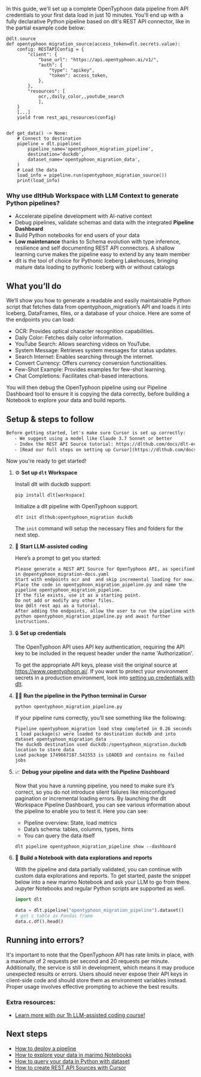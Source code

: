 In this guide, we'll set up a complete OpenTyphoon data pipeline from API credentials to your first data load in just 10 minutes. You'll end up with a fully declarative Python pipeline based on dlt's REST API connector, like in the partial example code below:

```python-outcome
@dlt.source
def opentyphoon_migration_source(access_token=dlt.secrets.value):
    config: RESTAPIConfig = {
        "client": {
            "base_url": "https://api.opentyphoon.ai/v1/",
            "auth": {
                "type": "apikey",
                "token": access_token,
            },
        },
        "resources": [
            ocr,,daily_color,,youtube_search
            ],
    }
    [...]
    yield from rest_api_resources(config)


def get_data() -> None:
    # Connect to destination
    pipeline = dlt.pipeline(
        pipeline_name='opentyphoon_migration_pipeline',
        destination='duckdb',
        dataset_name='opentyphoon_migration_data', 
    )
    # Load the data
    load_info = pipeline.run(opentyphoon_migration_source())
    print(load_info) 
```

### Why use dltHub Workspace with LLM Context to generate Python pipelines?

- Accelerate pipeline development with AI-native context
- Debug pipelines, validate schemas and data with the integrated **Pipeline Dashboard**
- Build Python notebooks for end users of your data
- **Low maintenance** thanks to Schema evolution with type inference, resilience and self documenting REST API connectors. A shallow learning curve makes the pipeline easy to extend by any team member
- dlt is the tool of choice for Pythonic Iceberg Lakehouses, bringing mature data loading to pythonic Iceberg with or without catalogs

## What you’ll do

We’ll show you how to generate a readable and easily maintainable Python script that fetches data from opentyphoon_migration’s API and loads it into Iceberg, DataFrames, files, or a database of your choice. Here are some of the endpoints you can load:

- OCR: Provides optical character recognition capabilities.
- Daily Color: Fetches daily color information.
- YouTube Search: Allows searching videos on YouTube.
- System Message: Retrieves system messages for status updates.
- Search Internet: Enables searching through the internet.
- Convert Currency: Offers currency conversion functionalities.
- Few-Shot Example: Provides examples for few-shot learning.
- Chat Completions: Facilitates chat-based interactions.

You will then debug the OpenTyphoon pipeline using our Pipeline Dashboard tool to ensure it is copying the data correctly, before building a Notebook to explore your data and build reports.

## Setup & steps to follow

```default
Before getting started, let's make sure Cursor is set up correctly:
   - We suggest using a model like Claude 3.7 Sonnet or better
   - Index the REST API Source tutorial: https://dlthub.com/docs/dlt-ecosystem/verified-sources/rest_api/ and add it to context as **@dlt rest api**
   - [Read our full steps on setting up Cursor](https://dlthub.com/docs/dlt-ecosystem/llm-tooling/cursor-restapi#23-configuring-cursor-with-documentation)
```

Now you're ready to get started!

1. ⚙️ **Set up `dlt` Workspace**
    
    Install dlt with duckdb support:
    ```shell
    pip install dlt[workspace]
    ```

    Initialize a dlt pipeline with OpenTyphoon support.
    ```shell
    dlt init dlthub:opentyphoon_migration duckdb
    ```

    The `init` command will setup the necessary files and folders for the next step.
    
2. 🤠 **Start LLM-assisted coding**
    
    Here’s a prompt to get you started:
    
    ```prompt
    Please generate a REST API Source for OpenTyphoon API, as specified in @opentyphoon_migration-docs.yaml 
    Start with endpoints ocr and  and skip incremental loading for now. 
    Place the code in opentyphoon_migration_pipeline.py and name the pipeline opentyphoon_migration_pipeline. 
    If the file exists, use it as a starting point. 
    Do not add or modify any other files. 
    Use @dlt rest api as a tutorial. 
    After adding the endpoints, allow the user to run the pipeline with python opentyphoon_migration_pipeline.py and await further instructions.
    ```

    
3. 🔒 **Set up credentials** 
    
    The OpenTyphoon API uses API key authentication, requiring the API key to be included in the request header under the name 'Authorization'.
    
    To get the appropriate API keys, please visit the original source at https://www.opentyphoon.ai/.
    If you want to protect your environment secrets in a production environment, look into [setting up credentials with dlt](https://dlthub.com/docs/walkthroughs/add_credentials).
    
4. 🏃‍♀️ **Run the pipeline in the Python terminal in Cursor**
    
    ```shell
    python opentyphoon_migration_pipeline.py
    ```
    
    If your pipeline runs correctly, you’ll see something like the following:
    
    ```shell
    Pipeline opentyphoon_migration load step completed in 0.26 seconds
    1 load package(s) were loaded to destination duckdb and into dataset opentyphoon_migration_data
    The duckdb destination used duckdb:/opentyphoon_migration.duckdb location to store data
    Load package 1749667187.541553 is LOADED and contains no failed jobs
    ```
    
5. 📈 **Debug your pipeline and data with the Pipeline Dashboard**

    Now that you have a running pipeline, you need to make sure it’s correct, so you do not introduce silent failures like misconfigured pagination or incremental loading errors. By launching the dlt Workspace Pipeline Dashboard, you can see various information about the pipeline to enable you to test it. Here you can see:
    - Pipeline overview: State, load metrics
    - Data’s schema: tables, columns, types, hints
    - You can query the data itself
    
    ```shell
    dlt pipeline opentyphoon_migration_pipeline show --dashboard
    ```
    
6. 🐍 **Build a Notebook with data explorations and reports**

    With the pipeline and data partially validated, you can continue with custom data explorations and reports. To get started, paste the snippet below into a new marimo Notebook and ask your LLM to go from there. Jupyter Notebooks and regular Python scripts are supported as well.

    
    ```python
    import dlt

   data = dlt.pipeline("opentyphoon_migration_pipeline").dataset()
   # get c table as Pandas frame
   data.c.df().head()
    ```

## Running into errors?

It's important to note that the OpenTyphoon API has rate limits in place, with a maximum of 2 requests per second and 20 requests per minute. Additionally, the service is still in development, which means it may produce unexpected results or errors. Users should never expose their API keys in client-side code and should store them as environment variables instead. Proper usage involves effective prompting to achieve the best results.

### Extra resources:

- [Learn more with our 1h LLM-assisted coding course!](https://www.youtube.com/watch?v=GGid70rnJuM)

## Next steps

- [How to deploy a pipeline](https://dlthub.com/docs/walkthroughs/deploy-a-pipeline)
- [How to explore your data in marimo Notebooks](https://dlthub.com/docs/general-usage/dataset-access/marimo)
- [How to query your data in Python with dataset](https://dlthub.com/docs/general-usage/dataset-access/dataset)
- [How to create REST API Sources with Cursor](https://dlthub.com/docs/dlt-ecosystem/llm-tooling/cursor-restapi)